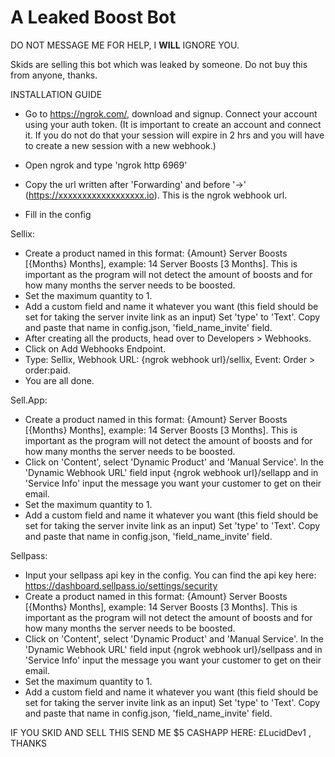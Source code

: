 # A Leaked Boost Bot

DO NOT MESSAGE ME FOR HELP, I **WILL** IGNORE YOU.

Skids are selling this bot which was leaked by someone. Do not buy this from anyone, thanks.


INSTALLATION GUIDE


- Go to https://ngrok.com/, download and signup. Connect your account using your auth token. (It is important to create an account and connect it. If you do not do that your session will expire in 2 hrs and you will have to create a new session with a new webhook.)
- Open ngrok and type 'ngrok http 6969'
- Copy the url written after 'Forwarding' and before '->' (https://xxxxxxxxxxxxxxxxxx.io). This is the ngrok webhook url.

- Fill in the config

Sellix:

- Create a product named in this format: {Amount} Server Boosts [{Months} Months], example: 14 Server Boosts [3 Months]. This is important as the program will not detect the amount of boosts and for how many months the server needs to be boosted.
- Set the maximum quantity to 1.
- Add a custom field and name it whatever you want (this field should be set for taking the server invite link as an input) Set 'type' to 'Text'. Copy and paste that name in config.json, 'field_name_invite' field.
- After creating all the products, head over to Developers > Webhooks.
- Click on Add Webhooks Endpoint.
- Type: Sellix, Webhook URL: {ngrok webhook url}/sellix, Event: Order > order:paid.
- You are all done.


Sell.App:
- Create a product named in this format: {Amount} Server Boosts [{Months} Months], example: 14 Server Boosts [3 Months]. This is important as the program will not detect the amount of boosts and for how many months the server needs to be boosted.
- Click on 'Content', select 'Dynamic Product' and 'Manual Service'. In the 'Dynamic Webhook URL' field input {ngrok webhook url}/sellapp and in 'Service Info' input the message you want your customer to get on their email.
- Set the maximum quantity to 1.
- Add a custom field and name it whatever you want (this field should be set for taking the server invite link as an input) Set 'type' to 'Text'. Copy and paste that name in config.json, 'field_name_invite' field.


Sellpass:
- Input your sellpass api key in the config. You can find the api key here: https://dashboard.sellpass.io/settings/security
- Create a product named in this format: {Amount} Server Boosts [{Months} Months], example: 14 Server Boosts [3 Months]. This is important as the program will not detect the amount of boosts and for how many months the server needs to be boosted.
- Click on 'Content', select 'Dynamic Product' and 'Manual Service'. In the 'Dynamic Webhook URL' field input {ngrok webhook url}/sellpass and in 'Service Info' input the message you want your customer to get on their email.
- Set the maximum quantity to 1.
- Add a custom field and name it whatever you want (this field should be set for taking the server invite link as an input) Set 'type' to 'Text'. Copy and paste that name in config.json, 'field_name_invite' field.


IF YOU SKID AND SELL THIS SEND ME $5 CASHAPP HERE: £LucidDev1 , THANKS
